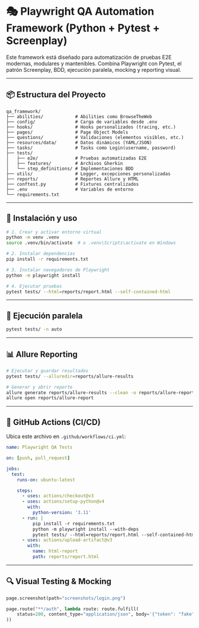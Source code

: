 
# 🎭 Playwright QA Automation Framework (Python + Pytest + Screenplay)

Este framework está diseñado para automatización de pruebas E2E modernas, modulares y mantenibles. Combina Playwright con Pytest, el patrón Screenplay, BDD, ejecución paralela, mocking y reporting visual.

---

## 📦 Estructura del Proyecto

```
qa_framework/
├── abilities/            # Abilities como BrowseTheWeb
├── config/               # Carga de variables desde .env
├── hooks/                # Hooks personalizados (tracing, etc.)
├── pages/                # Page Object Models
├── questions/            # Validaciones (elementos visibles, etc.)
├── resources/data/       # Datos dinámicos (YAML/JSON)
├── tasks/                # Tasks como Login(username, password)
├── tests/
│   ├── e2e/              # Pruebas automatizadas E2E
│   ├── features/         # Archivos Gherkin
│   └── step_definitions/ # Implementaciones BDD
├── utils/                # Logger, excepciones personalizadas
├── reports/              # Reportes Allure y HTML
├── conftest.py           # Fixtures centralizados
├── .env                  # Variables de entorno
└── requirements.txt
```

---

## 🚀 Instalación y uso

```bash
# 1. Crear y activar entorno virtual
python -m venv .venv
source .venv/bin/activate  # o .venv\Scripts\activate en Windows

# 2. Instalar dependencias
pip install -r requirements.txt

# 3. Instalar navegadores de Playwright
python -m playwright install

# 4. Ejecutar pruebas
pytest tests/ --html=reports/report.html --self-contained-html
```

---

## 🧪 Ejecución paralela

```bash
pytest tests/ -n auto
```

---

## 📊 Allure Reporting

```bash
# Ejecutar y guardar resultados
pytest tests/ --alluredir=reports/allure-results

# Generar y abrir reporte
allure generate reports/allure-results --clean -o reports/allure-report
allure open reports/allure-report
```

---

## 🧬 GitHub Actions (CI/CD)

Ubica este archivo en `.github/workflows/ci.yml`:

```yaml
name: Playwright QA Tests

on: [push, pull_request]

jobs:
  test:
    runs-on: ubuntu-latest

    steps:
      - uses: actions/checkout@v3
      - uses: actions/setup-python@v4
        with:
          python-version: '3.11'
      - run: |
          pip install -r requirements.txt
          python -m playwright install --with-deps
          pytest tests/ --html=reports/report.html --self-contained-html
      - uses: actions/upload-artifact@v3
        with:
          name: html-report
          path: reports/report.html
```

---

## 🔍 Visual Testing & Mocking

```python
page.screenshot(path="screenshots/login.png")

page.route("**/auth", lambda route: route.fulfill(
    status=200, content_type="application/json", body='{"token": "fake"}'
))
```
